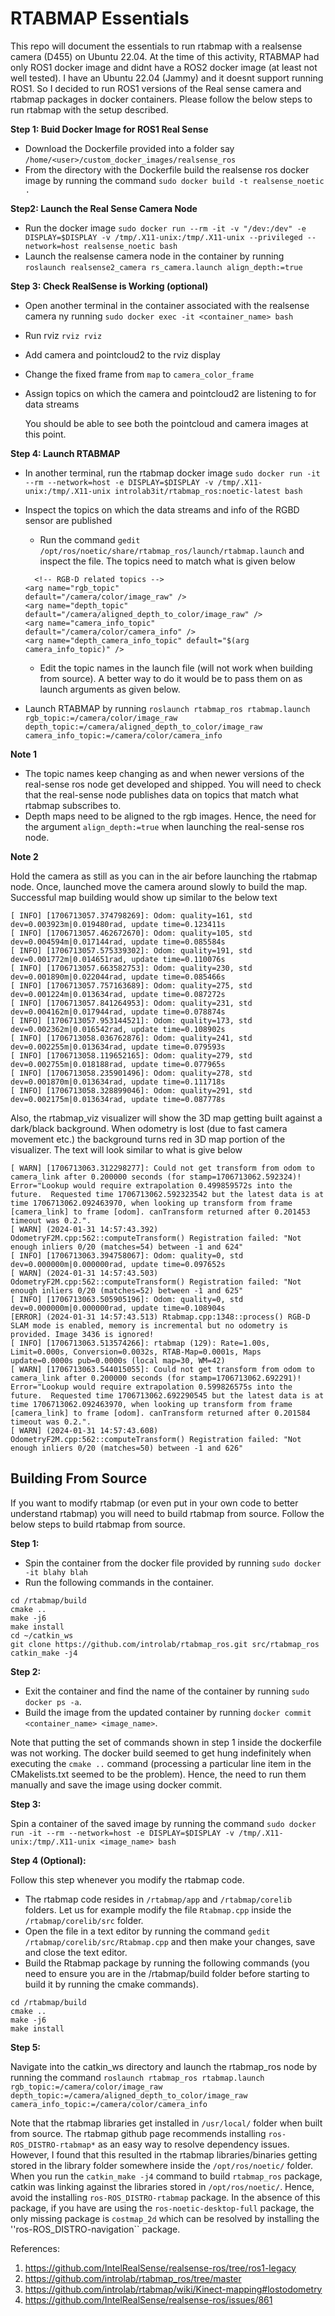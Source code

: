 # RTABMAP Essentials

This repo will document the essentials to run rtabmap with a realsense camera (D455) on Ubuntu 22.04. At the time of this activity, RTABMAP had only ROS1 docker image and didnt have a ROS2 docker image (at least not well tested). I have an Ubuntu 22.04 (Jammy) and it doesnt support running ROS1. So I decided to run ROS1 versions of the Real sense camera and rtabmap packages in docker containers.  Please follow the below steps to run rtabmap with the setup described.

**Step 1: Buid Docker Image for ROS1 Real Sense**

- Download the Dockerfile provided into a folder say ``/home/<user>/custom_docker_images/realsense_ros``
- From the directory with the Dockerfile build the realsense ros docker image by running the command ``sudo docker build -t realsense_noetic .``


**Step2: Launch the Real Sense Camera Node**

- Run the docker image ``sudo docker run --rm -it -v "/dev:/dev" -e DISPLAY=$DISPLAY -v /tmp/.X11-unix:/tmp/.X11-unix --privileged --network=host realsense_noetic bash``
- Launch the realsense camera node in the container by running ``roslaunch realsense2_camera rs_camera.launch align_depth:=true``

**Step 3: Check RealSense is Working (optional)**

- Open another terminal in the container associated with the realsense camera ny running ``sudo docker exec -it <container_name> bash``
- Run rviz ``rviz rviz``
- Add camera and pointcloud2 to the rviz display
- Change the fixed frame from ``map`` to ``camera_color_frame``
- Assign topics on which the camera and pointcloud2 are listening to for data streams

  You should be able to see both the pointcloud and camera images at this point.

**Step 4: Launch RTABMAP**

- In another terminal, run the rtabmap docker image ``sudo docker run -it --rm --network=host -e DISPLAY=$DISPLAY -v /tmp/.X11-unix:/tmp/.X11-unix introlab3it/rtabmap_ros:noetic-latest bash``
- Inspect the topics on which the data streams and info of the RGBD sensor are published
  - Run the command ``gedit /opt/ros/noetic/share/rtabmap_ros/launch/rtabmap.launch`` and inspect the file. The topics need to match what is given below
  ```
    <!-- RGB-D related topics -->
  <arg name="rgb_topic"               default="/camera/color/image_raw" />
  <arg name="depth_topic"             default="/camera/aligned_depth_to_color/image_raw" />
  <arg name="camera_info_topic"       default="/camera/color/camera_info" />
  <arg name="depth_camera_info_topic" default="$(arg camera_info_topic)" />
  ```
  - Edit the topic names in the launch file (will not work when building from source). A better way to do it would be to pass them on as launch arguments as given below.
  
- Launch RTABMAP by running ``roslaunch rtabmap_ros rtabmap.launch rgb_topic:=/camera/color/image_raw depth_topic:=/camera/aligned_depth_to_color/image_raw camera_info_topic:=/camera/color/camera_info``

**Note 1**

- The topic names keep changing as and when newer versions of the real-sense ros node get developed and shipped. You will need to check that the real-sense node publishes data on topics that match what rtabmap subscribes to.
- Depth maps need to be aligned to the rgb images. Hence, the need for the argument ``align_depth:=true`` when launching the real-sense ros node.

**Note 2**

Hold the camera as still as you can in the air before launching the rtabmap node. Once, launched move the camera around slowly to build the map. Successful map building would show up similar to the below text
```
[ INFO] [1706713057.374798269]: Odom: quality=161, std dev=0.003923m|0.019480rad, update time=0.123411s
[ INFO] [1706713057.462672670]: Odom: quality=105, std dev=0.004594m|0.017144rad, update time=0.085584s
[ INFO] [1706713057.575339302]: Odom: quality=191, std dev=0.001772m|0.014651rad, update time=0.110076s
[ INFO] [1706713057.663582753]: Odom: quality=230, std dev=0.001890m|0.022044rad, update time=0.085466s
[ INFO] [1706713057.757163689]: Odom: quality=275, std dev=0.001224m|0.013634rad, update time=0.087272s
[ INFO] [1706713057.841264953]: Odom: quality=231, std dev=0.004162m|0.017944rad, update time=0.078874s
[ INFO] [1706713057.953144521]: Odom: quality=173, std dev=0.002362m|0.016542rad, update time=0.108902s
[ INFO] [1706713058.036762876]: Odom: quality=241, std dev=0.002255m|0.013634rad, update time=0.079593s
[ INFO] [1706713058.119652165]: Odom: quality=279, std dev=0.002755m|0.018188rad, update time=0.077965s
[ INFO] [1706713058.235901496]: Odom: quality=278, std dev=0.001870m|0.013634rad, update time=0.111718s
[ INFO] [1706713058.328899046]: Odom: quality=291, std dev=0.002175m|0.013634rad, update time=0.087778s
```

Also, the rtabmap_viz visualizer will show the 3D map getting built against a dark/black background. When odometry is lost (due to fast camera movement etc.) the background turns red in 3D map portion of the visualizer. The text will look similar to what is give below
```
[ WARN] [1706713063.312298277]: Could not get transform from odom to camera_link after 0.200000 seconds (for stamp=1706713062.592324)! Error="Lookup would require extrapolation 0.499859572s into the future.  Requested time 1706713062.592323542 but the latest data is at time 1706713062.092463970, when looking up transform from frame [camera_link] to frame [odom]. canTransform returned after 0.201453 timeout was 0.2.".
[ WARN] (2024-01-31 14:57:43.392) OdometryF2M.cpp:562::computeTransform() Registration failed: "Not enough inliers 0/20 (matches=54) between -1 and 624"
[ INFO] [1706713063.394758067]: Odom: quality=0, std dev=0.000000m|0.000000rad, update time=0.097652s
[ WARN] (2024-01-31 14:57:43.503) OdometryF2M.cpp:562::computeTransform() Registration failed: "Not enough inliers 0/20 (matches=52) between -1 and 625"
[ INFO] [1706713063.505905196]: Odom: quality=0, std dev=0.000000m|0.000000rad, update time=0.108904s
[ERROR] (2024-01-31 14:57:43.513) Rtabmap.cpp:1348::process() RGB-D SLAM mode is enabled, memory is incremental but no odometry is provided. Image 3436 is ignored!
[ INFO] [1706713063.513574266]: rtabmap (129): Rate=1.00s, Limit=0.000s, Conversion=0.0032s, RTAB-Map=0.0001s, Maps update=0.0000s pub=0.0000s (local map=30, WM=42)
[ WARN] [1706713063.544015055]: Could not get transform from odom to camera_link after 0.200000 seconds (for stamp=1706713062.692291)! Error="Lookup would require extrapolation 0.599826575s into the future.  Requested time 1706713062.692290545 but the latest data is at time 1706713062.092463970, when looking up transform from frame [camera_link] to frame [odom]. canTransform returned after 0.201584 timeout was 0.2.".
[ WARN] (2024-01-31 14:57:43.608) OdometryF2M.cpp:562::computeTransform() Registration failed: "Not enough inliers 0/20 (matches=50) between -1 and 626"
```

## Building From Source

If you want to modify rtabmap (or even put in your own code to better understand rtabmap) you will need to build rtabmap from source. Follow the below steps to build rtabmap from source.

**Step 1:**

- Spin the container from the docker file provided by running ``sudo docker -it blahy blah``
- Run the following commands in the container.

```
cd /rtabmap/build
cmake ..
make -j6
make install
cd ~/catkin_ws
git clone https://github.com/introlab/rtabmap_ros.git src/rtabmap_ros
catkin_make -j4
```

**Step 2:**

- Exit the container and find the name of the container by running ``sudo docker ps -a``.
- Build the image from the updated container by running ``docker commit <container_name> <image_name>``.


Note that putting the set of commands shown in step 1 inside the dockerfile was not working. The docker build seemed to get hung indefinitely when executing the ``cmake ..`` command (processing a particular line item in the CMakelists.txt seemed to be the problem). Hence, the need to run them manually and save the image using docker commit.


**Step 3:**

Spin a container of the saved image by running the command
``sudo docker run -it --rm --network=host -e DISPLAY=$DISPLAY -v /tmp/.X11-unix:/tmp/.X11-unix <image_name> bash``

**Step 4 (Optional):**

Follow this step whenever you modify the rtabmap code.

- The rtabmap code resides in ``/rtabmap/app`` and ``/rtabmap/corelib`` folders. Let us for example modify the file ``Rtabmap.cpp`` inside the ``/rtabmap/corelib/src`` folder.
- Open the file in a text editor by running the command ``gedit /rtabmap/corelib/src/Rtabmap.cpp`` and then make your changes, save and close the text editor.
- Build the Rtabmap package by running the following commands (you need to ensure you are in the /rtabmap/build folder before starting to build it by running the cmake commands).

```
cd /rtabmap/build
cmake ..
make -j6
make install
```

**Step 5:**

Navigate into the catkin_ws directory and launch the rtabmap_ros node by running the command ``roslaunch rtabmap_ros rtabmap.launch rgb_topic:=/camera/color/image_raw depth_topic:=/camera/aligned_depth_to_color/image_raw camera_info_topic:=/camera/color/camera_info``

Note that the rtabmap libraries get installed in ``/usr/local/`` folder when built from source. The rtabmap github page recommends installing ``ros-ROS_DISTRO-rtabmap*`` as an easy way to resolve dependency issues. However, I found that this resulted in the rtabmap libraries/binaries getting stored in the library folder somewhere inside the ``/opt/ros/noetic/`` folder. When you run the ``catkin_make -j4`` command to build ``rtabmap_ros`` package, catkin was linking against the libraries stored in ``/opt/ros/noetic/``. Hence, avoid the installing ``ros-ROS_DISTRO-rtabmap`` package. In the absence of this package, if you have are using the ``ros-noetic-desktop-full`` package, the only missing package is ``costmap_2d`` which can be resolved by installing the ''ros-ROS_DISTRO-navigation`` package.


References:
1) https://github.com/IntelRealSense/realsense-ros/tree/ros1-legacy
2) https://github.com/introlab/rtabmap_ros/tree/master
3) https://github.com/introlab/rtabmap/wiki/Kinect-mapping#lostodometry
4) https://github.com/IntelRealSense/realsense-ros/issues/861
